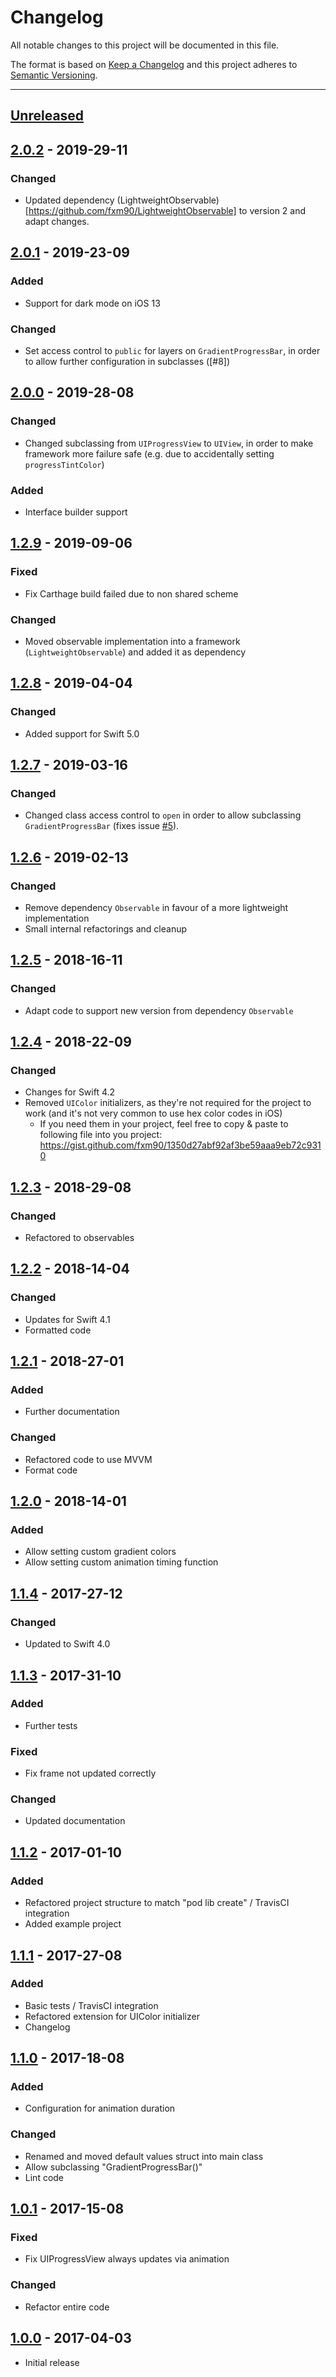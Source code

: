 # Changelog
All notable changes to this project will be documented in this file.

The format is based on [Keep a Changelog](http://keepachangelog.com/en/1.0.0/) and this project adheres to [Semantic Versioning](http://semver.org/spec/v2.0.0.html).

---

## [Unreleased]

## [2.0.2] - 2019-29-11
### Changed
- Updated dependency (LightweightObservable)[https://github.com/fxm90/LightweightObservable] to version 2 and adapt changes.

## [2.0.1] - 2019-23-09
### Added
 - Support for dark mode on iOS 13
### Changed
 - Set access control to `public` for layers on `GradientProgressBar`, in order to allow further configuration in subclasses ([#8])

## [2.0.0] - 2019-28-08
### Changed
 - Changed subclassing from `UIProgressView` to `UIView`, in order to make framework more failure safe (e.g. due to accidentally setting `progressTintColor`)
### Added
 - Interface builder support

## [1.2.9] - 2019-09-06
### Fixed
 - Fix Carthage build failed due to non shared scheme
### Changed
 - Moved observable implementation into a framework (`LightweightObservable`) and added it as dependency

## [1.2.8] - 2019-04-04
### Changed
 - Added support for Swift 5.0

## [1.2.7] - 2019-03-16
### Changed
- Changed class access control to `open` in order to allow subclassing `GradientProgressBar` (fixes issue [#5](https://github.com/fxm90/GradientProgressBar/issues/5)).

## [1.2.6] - 2019-02-13
### Changed
- Remove dependency `Observable` in favour of a more lightweight implementation
- Small internal refactorings and cleanup

## [1.2.5] - 2018-16-11
### Changed
- Adapt code to support new version from dependency `Observable`

## [1.2.4] - 2018-22-09
### Changed
 - Changes for Swift 4.2
 - Removed `UIColor` initializers, as they're not required for the project to work (and it's not very common to use hex color codes in iOS)
   - If you need them in your project, feel free to copy & paste to following file into you project: https://gist.github.com/fxm90/1350d27abf92af3be59aaa9eb72c9310

## [1.2.3] - 2018-29-08
### Changed
 - Refactored to observables

## [1.2.2] - 2018-14-04
### Changed
 - Updates for Swift 4.1
 - Formatted code

## [1.2.1] - 2018-27-01
### Added
 - Further documentation
### Changed
 - Refactored code to use MVVM
 - Format code

## [1.2.0] - 2018-14-01
### Added
 - Allow setting custom gradient colors
 - Allow setting custom animation timing function

## [1.1.4] - 2017-27-12
### Changed
 - Updated to Swift 4.0

## [1.1.3] - 2017-31-10
### Added
 - Further tests
### Fixed
 - Fix frame not updated correctly
### Changed
 - Updated documentation

## [1.1.2] - 2017-01-10
### Added
 - Refactored project structure to match "pod lib create" / TravisCI integration
 - Added example project

## [1.1.1] - 2017-27-08
### Added
 - Basic tests / TravisCI integration
 - Refactored extension for UIColor initializer
 - Changelog

## [1.1.0] - 2017-18-08
### Added
 - Configuration for animation duration
### Changed
 - Renamed and moved default values struct into main class
 - Allow subclassing "GradientProgressBar()"
 - Lint code

## [1.0.1] - 2017-15-08
### Fixed
 - Fix UIProgressView always updates via animation
### Changed
 - Refactor entire code

## [1.0.0] - 2017-04-03
- Initial release


[Unreleased]: https://github.com/fxm90/GradientProgressBar/compare/2.0.2...master
[2.0.2]: https://github.com/fxm90/GradientProgressBar/compare/2.0.1...2.0.2
[2.0.1]: https://github.com/fxm90/GradientProgressBar/compare/2.0.0...2.0.1
[2.0.0]: https://github.com/fxm90/GradientProgressBar/compare/1.2.9...2.0.0
[1.2.9]: https://github.com/fxm90/GradientProgressBar/compare/1.2.8...1.2.9
[1.2.8]: https://github.com/fxm90/GradientProgressBar/compare/1.2.7...1.2.8
[1.2.7]: https://github.com/fxm90/GradientProgressBar/compare/1.2.6...1.2.7
[1.2.6]: https://github.com/fxm90/GradientProgressBar/compare/1.2.5...1.2.6
[1.2.5]: https://github.com/fxm90/GradientProgressBar/compare/1.2.4...1.2.5
[1.2.4]: https://github.com/fxm90/GradientProgressBar/compare/1.2.3...1.2.4
[1.2.3]: https://github.com/fxm90/GradientProgressBar/compare/1.2.2...1.2.3
[1.2.2]: https://github.com/fxm90/GradientProgressBar/compare/1.2.1...1.2.2
[1.2.1]: https://github.com/fxm90/GradientProgressBar/compare/1.2.0...1.2.1
[1.2.0]: https://github.com/fxm90/GradientProgressBar/compare/1.1.4...1.2.0
[1.1.4]: https://github.com/fxm90/GradientProgressBar/compare/1.1.3...1.1.4
[1.1.3]: https://github.com/fxm90/GradientProgressBar/compare/1.1.2...1.1.3
[1.1.2]: https://github.com/fxm90/GradientProgressBar/compare/1.1.1...1.1.2
[1.1.1]: https://github.com/fxm90/GradientProgressBar/compare/1.1.0...1.1.1
[1.1.0]: https://github.com/fxm90/GradientProgressBar/compare/1.0.1...1.1.0
[1.0.1]: https://github.com/fxm90/GradientProgressBar/compare/1.0.0...1.0.1
[1.0.0]: https://github.com/fxm90/GradientProgressBar
